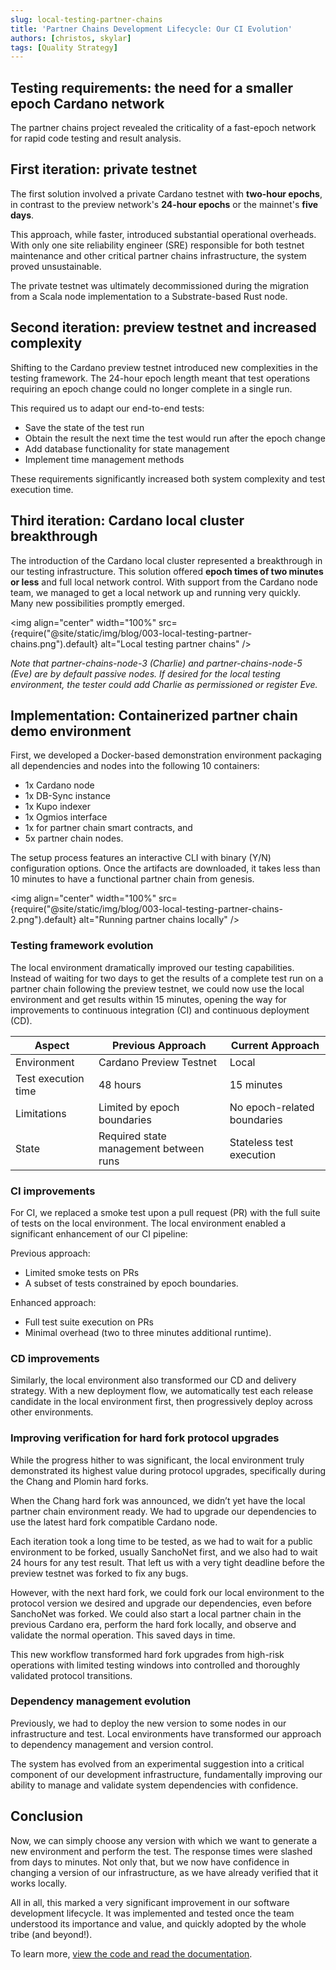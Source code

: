 ```yaml
---
slug: local-testing-partner-chains
title: 'Partner Chains Development Lifecycle: Our CI Evolution'
authors: [christos, skylar]
tags: [Quality Strategy]
---
```


## Testing requirements: the need for a smaller epoch Cardano network

The partner chains project revealed the criticality of a fast-epoch network for rapid code testing and result analysis.

<!-- truncate -->

## First iteration: private testnet

The first solution involved a private Cardano testnet with **two-hour epochs**, in contrast to the  preview network's **24-hour epochs** or the mainnet's **five days**. 

This approach, while faster, introduced substantial operational overheads. With only one site reliability engineer (SRE) responsible for both testnet maintenance and other critical partner chains infrastructure, the system proved unsustainable. 

The private testnet was ultimately decommissioned during the migration from a Scala node implementation to a Substrate-based Rust node.

## Second iteration: preview testnet and increased complexity

Shifting to the Cardano preview testnet introduced new complexities in the testing framework. The 24-hour epoch length meant that test operations requiring an epoch change could no longer complete in a single run. 

This required us to adapt our end-to-end tests:

- Save the state of the test run
- Obtain the result the next time the test would run after the epoch change
- Add database functionality for state management
- Implement time management methods

These requirements significantly increased both system complexity and test execution time.

## Third iteration: Cardano local cluster breakthrough

The introduction of the Cardano local cluster represented a breakthrough in our testing infrastructure. This solution offered **epoch times of two minutes or less** and full local network control. With support from the Cardano node team, we managed to get a local network up and running very quickly. Many new possibilities promptly emerged.

<img align="center" width="100%" src={require("@site/static/img/blog/003-local-testing-partner-chains.png").default} alt="Local testing partner chains" />

*Note that partner-chains-node-3 (Charlie) and partner-chains-node-5 (Eve) are by default passive nodes. If desired for the local testing environment, the tester could add Charlie as permissioned or register Eve.*

## Implementation: Containerized partner chain demo environment

First, we developed a Docker-based demonstration environment packaging all dependencies and nodes into the following 10 containers:

* 1x Cardano node
* 1x DB-Sync instance
* 1x Kupo indexer
* 1x Ogmios interface
* 1x for partner chain smart contracts, and
* 5x partner chain nodes.

The setup process features an interactive CLI with binary (Y/N) configuration options. Once the artifacts are downloaded, it takes less than 10 minutes to have a functional partner chain from genesis. 

<img align="center" width="100%" src={require("@site/static/img/blog/003-local-testing-partner-chains-2.png").default} alt="Running partner chains locally" />

### Testing framework evolution

The local environment dramatically improved our testing capabilities. Instead of waiting for two days to get the results of a complete test run on a partner chain following the preview testnet, we could now use the local environment and get results within 15 minutes, opening the way for improvements to continuous integration (CI) and continuous deployment (CD). 

| Aspect | Previous Approach | Current Approach |
| ------ | ----------------- | ---------------- |
| Environment | Cardano Preview Testnet | Local |
| Test execution time | 48 hours | 15 minutes | 
| Limitations | Limited by epoch boundaries | No epoch-related boundaries |
| State | Required state management between runs | Stateless test execution |

### CI improvements

For CI, we replaced a smoke test upon a pull request (PR) with the full suite of tests on the local environment. The local environment enabled a significant enhancement of our CI pipeline:

Previous approach:
- Limited smoke tests on PRs
- A subset of tests constrained by epoch boundaries.

Enhanced approach:
- Full test suite execution on PRs
- Minimal overhead (two to three minutes additional runtime).

### CD improvements

Similarly, the local environment also transformed our CD and delivery strategy. With a new deployment flow, we automatically test each release candidate in the local environment first, then progressively deploy across other environments. 

### Improving verification for hard fork protocol upgrades

While the progress hither to was significant, the local environment truly demonstrated its highest value during protocol upgrades, specifically during the Chang and Plomin hard forks.

When the Chang hard fork was announced, we didn’t yet have the local partner chain environment ready. We had to upgrade our dependencies to use the latest hard fork compatible Cardano node.

Each iteration took a long time to be tested, as we had to wait for a public environment to be forked, usually SanchoNet first, and we also had to wait 24 hours for any test result. That left us with a very tight deadline before the preview testnet was forked to fix any bugs.

However, with the next hard fork, we could fork our local environment to the protocol version we desired and upgrade our dependencies, even before SanchoNet was forked. We could also start a local partner chain in the previous Cardano era, perform the hard fork locally, and observe and validate the normal operation. This saved days in time.

This new workflow transformed hard fork upgrades from high-risk operations with limited testing windows into controlled and thoroughly validated protocol transitions. 

### Dependency management evolution

Previously, we had to deploy the new version to some nodes in our infrastructure and test. Local environments have transformed our approach to dependency management and version control.

The system has evolved from an experimental suggestion into a critical component of our development infrastructure, fundamentally improving our ability to manage and validate system dependencies with confidence.

## Conclusion

Now, we can simply choose any version with which we want to generate a new environment and perform the test. The response times were slashed from days to minutes. Not only that, but we now have confidence in changing a version of our infrastructure, as we have already verified that it works locally.

All in all, this marked a very significant improvement in our software development lifecycle. It was implemented and tested once the team understood its importance and value, and quickly adopted by the whole tribe (and beyond!).

To learn more, [view the code and read the documentation](https://github.com/input-output-hk/partner-chains/blob/master/dev/local-environment/README.md).
